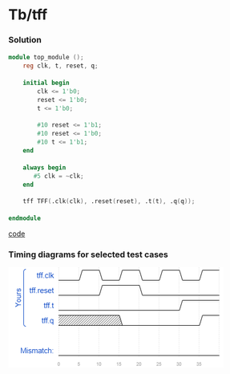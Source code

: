 # Tb/tff
### Solution
```Verilog
module top_module ();
    reg clk, t, reset, q;

    initial begin
        clk <= 1'b0;
        reset <= 1'b0;
        t <= 1'b0;
        
        #10 reset <= 1'b1;
        #10 reset <= 1'b0;
        #10 t <= 1'b1;
    end
    
    always begin
       #5 clk = ~clk; 
    end
    
    tff TFF(.clk(clk), .reset(reset), .t(t), .q(q));
    
endmodule
```
[code](./178.v)

### Timing diagrams for selected test cases
![result](./result.png)